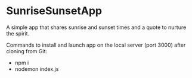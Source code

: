 # SunriseSunsetApp
A simple app that shares sunrise and sunset times and a quote to nurture the spirit.

Commands to install and launch app on the local server (port 3000) after cloning from Git:

- npm i 
- nodemon index.js
